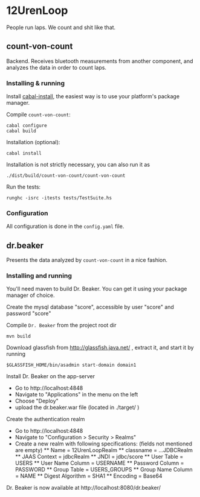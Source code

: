 12UrenLoop
==========

People run laps. We count and shit like that.

count-von-count
---------------

Backend. Receives bluetooth measurements from another component, and analyzes
the data in order to count laps.

### Installing & running

Install [cabal-install](http://www.haskell.org/cabal/), the easiest way is to
use your platform's package manager.

Compile `count-von-count`:

    cabal configure
    cabal build

Installation (optional):

    cabal install

Installation is not strictly necessary, you can also run it as

    ./dist/build/count-von-count/count-von-count

Run the tests:

    runghc -isrc -itests tests/TestSuite.hs

### Configuration

All configuration is done in the `config.yaml` file.

dr.beaker
---------

Presents the data analyzed by `count-von-count` in a nice fashion.

### Installing and running

You'll need maven to build Dr. Beaker. You can get it using your package manager of choice.

Create the mysql database "score", accessible by user "score" and password "score"

Compile `Dr. Beaker` from the project root dir

    mvn build

Download glassfish from http://glassfish.java.net/ , extract it, and start it by running 

    $GLASSFISH_HOME/bin/asadmin start-domain domain1

Install Dr. Beaker on the app-server

 * Go to http://localhost:4848
 * Navigate to "Applications" in the menu on the left
 * Choose "Deploy"
 * upload the dr.beaker.war file (located in ./target/ )

Create the authentication realm

 * Go to http://localhost:4848
 * Navigate to "Configuration > Security > Realms"
 * Create a new realm with following specifications: (fields not mentioned are empty)
  ** Name = 12UrenLoopRealm
  ** classname = ...JDBCRealm
  ** JAAS Context = jdbcRealm
  ** JNDI = jdbc/score
  ** User Table = USERS
  ** User Name Column = USERNAME
  ** Password Column = PASSWORD
  ** Group Table = USERS_GROUPS
  ** Group Name Column = NAME
  ** Digest Algorithm = SHA1
  ** Encoding = Base64

Dr. Beaker is now available at http://localhost:8080/dr.beaker/
